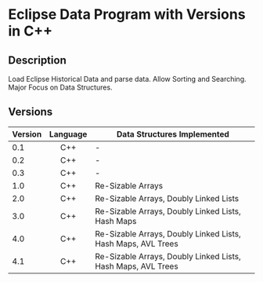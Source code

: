 # Eclipse Data Program with Versions in C++

## Description
Load Eclipse Historical Data and parse data. Allow Sorting and Searching.  
Major Focus on Data Structures.  

## Versions
| Version | Language | Data Structures Implemented                                  |
|---------|:--------:|--------------------------------------------------------------|
| 0.1     | C++      | -                                                            |
| 0.2     | C++      | -                                                            |
| 0.3     | C++      | -                                                            |
| 1.0     | C++      | Re-Sizable Arrays                                            |
| 2.0     | C++      | Re-Sizable Arrays, Doubly Linked Lists                       |
| 3.0     | C++      | Re-Sizable Arrays, Doubly Linked Lists, Hash Maps            |
| 4.0     | C++      | Re-Sizable Arrays, Doubly Linked Lists, Hash Maps, AVL Trees |
| 4.1     | C++      | Re-Sizable Arrays, Doubly Linked Lists, Hash Maps, AVL Trees |
